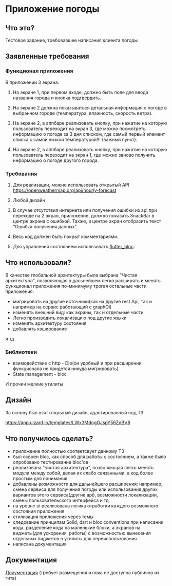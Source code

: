 # Приложение погоды

## Что это?

Тестовое задание, требовавшее написания клиента погоды

## Заявленные требования

### Функционал приложения

В приложении 3 экрана.

1. На экране 1, при первом входе, должно быть поле для ввода
 названия города и кнопка подтвердить.

2. На экране 2 должна показываться детальная информация о погоде
 в выбранном городе (температура, влажность, скорость ветра).

3. На экране 2, в аппбаре реализовать кнопку, при нажатие на которую
пользователь переходит на экран 3, где можно посмотреть
информацию о погоде за 3 дня списком, где самый первый элемент
списка с самой низкой температурой!!! (важный пункт).

4. На экране 2, в аппбаре реализовать кнопку, при нажатие на которую
пользователь переходит на экран 1, где можно заново получить
информацию о погоде другого города.

### Требования

1. Для реализации, можно использовать открытый API
 <https://openweathermap.org/api/hourly-forecast>

2. Любой дизайн

3. В случае отсутствия интернета или получения ошибки из api при
переходе на 2 экран, приложение, должно показать SnackBar в
центре экрана с ошибкой. Также, в центре экран отобразить текст
“Ошибка получения данных”.

4. Весь код должен быть покрыт комментариями.

5. Для управления состоянием использовать [flutter_bloc](https://pub.dev/packages/flutter_bloc).

## Что использовали?

В качестве глобальной архитектуры была выбрана "Чистая архитектура", позволяющая в дальнейшем легко расширять и менять функционал приложения по-минимуму трогая остальные части приложения:

- мигрировать на другие источники(как на другие rest Api, так и например на сервис работающий с graphQl)
- изменять внешний вид: как экраны, так и отдельные части
- Легко производить локализацию под другие языки
- изменять архитектуру состояния
- добавлять кэширование

и тд

### Библиотеки

- взимодействие с http - Dio(он удобный и при расширении функционала не придется никуда мигрировать)
- State management - bloc

И прочии мелкие утилиты

## Дизайн

За основу был взят открытый дизайн, адаптированный под ТЗ

<https://app.uizard.io/templates/LWx3MdogOJspY56ZdBV8>

## Что получилось сделать?

- приложение полностью соответсвует данному ТЗ
- был освоен bloc, как способ для работы с состоянием, а также было опробовано тестирование bloc'ов
- реализована "чистая архитектура", позволяющая легко менять модули между собой, делая их слабо связанными, а код более простым для понимания
- добавлены возможности для дальнейшего расширения: например, смена сервиса для получения погоды или использования других вариантов этого сервиса(другие api), возможности локализации, смены пользовательского интерфейса и тд
- на уровне ui реализована логика отработки каждого возможного состояния приложения
- стилизация приложения через темы
- следование принципам Solid, dart и bloc conventions при написании кода, разделение кода на маленькие блоки, а экранов на виджеты(для ускорения  работы) с возможностью вынесения отдельных виджетов в утилиты для переиспользования
- написана документация

## Документация

[Документация](doc/api/search.html) (требует размещения и пока не доступна публично из гита)

